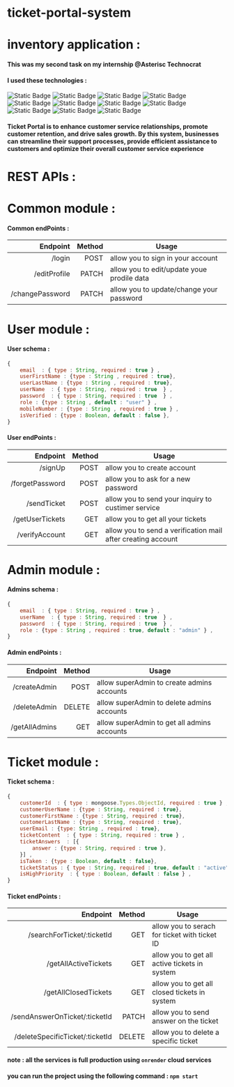 # ticket-portal-system

# inventory application : 

#### This was my second task on my internship @Asterisc Technocrat 

#### I used these technologies :
![Static Badge](https://img.shields.io/badge/5.1.1-bcrypt-red)
![Static Badge](https://img.shields.io/badge/16.3.1-dotenv-yellow)
![Static Badge](https://img.shields.io/badge/4.18.2-express-blue)
![Static Badge](https://img.shields.io/badge/17.10.1-joi-green)
![Static Badge](https://img.shields.io/badge/9.0.2-jsonwebtoken-purple)
![Static Badge](https://img.shields.io/badge/7.0.4-mongoose-white)
![Static Badge](https://img.shields.io/badge/20.5.0-node-darkgreen)
![Static Badge](https://img.shields.io/badge/6.9.4-nodemailer-orange)
![Static Badge](https://img.shields.io/badge/3.0.1-nodemon-09c)
![Static Badge](https://img.shields.io/badge/socket.io-4.7.2-03E)
![Static Badge](https://img.shields.io/badge/easy_rbac-3.2.0-08A)


#### Ticket Portal is to enhance customer service relationships, promote customer retention, and drive sales growth. By this system, businesses can streamline their support processes, provide efficient assistance to customers and optimize their overall customer service experience

# REST APIs : 

# Common module :

#### Common endPoints : 

|Endpoint|Method|Usage
|-------:|-----:|-----
|/login|POST|allow you to sign in your account
|/editProfile|PATCH|allow you to edit/update youe prodile data
|/changePassword|PATCH|allow you to update/change your password


# User module :

#### User schema : 

```JavaScript
{
    email  : { type : String, required : true } , 
    userFirstName : {type : String , required : true},
    userLastName : {type : String , required : true},
    userName  : { type : String, required : true  } , 
    password  : { type : String, required : true  } , 
    role : {type : String , default : "user" } ,
    mobileNumber : {type : String , required : true } ,
    isVerified : {type : Boolean, default : false },
}

```

#### User endPoints : 

|Endpoint|Method|Usage
|-------:|-----:|-----
|/signUp|POST|allow you to create account 
|/forgetPassword|POST|allow you to ask for a new password
|/sendTicket|POST|allow you to send your inquiry to custimer service 
|/getUserTickets|GET|allow you to get all your tickets 
|/verifyAccount|GET|allow you to send a verification mail after creating account


# Admin module :

#### Admins schema : 

```JavaScript
{
    email  : { type : String, required : true } , 
    userName  : { type : String, required : true  } , 
    password  : { type : String, required : true  } , 
    role : {type : String , required : true, default : "admin" } ,
}

```

#### Admin endPoints : 

|Endpoint|Method|Usage
|-------:|-----:|-----
|/createAdmin|POST|allow superAdmin to create admins accounts 
|/deleteAdmin|DELETE|allow superAdmin to delete admins accounts  
|/getAllAdmins|GET|allow superAdmin to get all admins accounts  


# Ticket module :

#### Ticket schema : 

```JavaScript
{
    customerId  : { type : mongoose.Types.ObjectId, required : true } , 
    customerUserName : {type : String, required : true},
    customerFirstName : {type : String, required : true},
    customerLastName : {type : String, required : true},
    userEmail : {type: String , required : true},
    ticketContent  : { type : String, required : true } , 
    ticketAnswers  : [{
        answer : {type : String, required : true },
    }] , 
    isTaken : {type : Boolean, default : false},
    ticketStatus : { type : String, required : true, default : "active"} , // ( active , closed )
    isHighPriority  : { type : Boolean, default : false } , 
}

```

#### Ticket endPoints : 

|Endpoint|Method|Usage
|-------:|-----:|-----
|/searchForTicket/:ticketId|GET|allow you to serach for ticket with ticket ID 
|/getAllActiveTickets|GET|allow you to get all active tickets in system 
|/getAllClosedTickets|GET|allow you to get all closed tickets in system 
|/sendAnswerOnTicket/:ticketId|PATCH|allow you to send answer on the ticket 
|/deleteSpecificTicket/:ticketId|DELETE|allow you to delete a specific ticket  








#### note : all the services is full production using `onrender` cloud services
#### you can run the project using the following command : `npm start`

